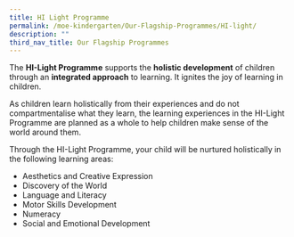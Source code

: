 ```yaml
---
title: HI Light Programme
permalink: /moe-kindergarten/Our-Flagship-Programmes/HI-light/
description: ""
third_nav_title: Our Flagship Programmes
---
```

The **HI-Light Programme** supports the **holistic development** of children through an **integrated approach** to learning. It ignites the joy of learning in children. 

As children learn holistically from their experiences and do not compartmentalise what they learn, the learning experiences in the HI-Light Programme are planned as a whole to help children make sense of the world around them. 

Through the HI-Light Programme, your child will be nurtured holistically in the following learning areas:
* Aesthetics and Creative Expression
* Discovery of the World
* Language and Literacy
* Motor Skills Development
* Numeracy
* Social and Emotional Development